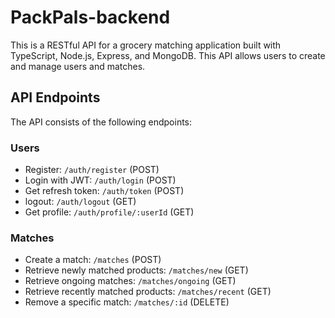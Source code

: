 # PackPals-backend

This is a RESTful API for a grocery matching application built with TypeScript, Node.js, Express, and MongoDB. This API allows users to create and manage users and matches.

## API Endpoints

The API consists of the following endpoints:

### Users
- Register: `/auth/register` (POST)
- Login with JWT: `/auth/login` (POST)
- Get refresh token: `/auth/token` (POST)
- logout: `/auth/logout` (GET)
- Get profile: `/auth/profile/:userId` (GET)

### Matches
- Create a match: `/matches` (POST)
- Retrieve newly matched products: `/matches/new` (GET)
- Retrieve ongoing matches: `/matches/ongoing` (GET)
- Retrieve recently matched products: `/matches/recent` (GET)
- Remove a specific match: `/matches/:id` (DELETE)
